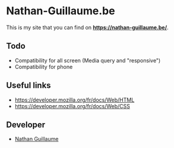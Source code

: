 # Nathan-Guillaume.be

This is my site that you can find on **https://nathan-guillaume.be/**.

## Todo
- Compatibility for all screen (Media query and "responsive")
- Compatibility for phone

## Useful links
- https://developer.mozilla.org/fr/docs/Web/HTML
- https://developer.mozilla.org/fr/docs/Web/CSS

## Developer
- [Nathan Guillaume](https://github.com/Nathan-Guillaume)
